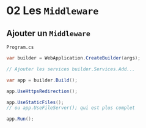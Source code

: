 # 02 Les `Middleware`

## Ajouter un `Middleware`

`Program.cs`

```cs
var builder = WebApplication.CreateBuilder(args);

// Ajouter les services builder.Services.Add...

var app = builder.Build();

app.UseHttpsRedirection();

app.UseStaticFiles();
// ou app.UseFileServer(); qui est plus complet

app.Run();
```

